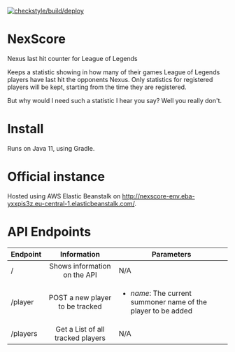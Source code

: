 [![checkstyle/build/deploy](https://github.com/Ploinky/NexScore/actions/workflows/checkstyle_build_deploy.yml/badge.svg)](https://github.com/Ploinky/NexScore/actions/workflows/checkstyle_build_deploy.yml)

# NexScore
Nexus last hit counter for League of Legends

Keeps a statistic showing in how many of their games League of Legends players have last hit the opponents Nexus.
Only statistics for registered players will be kept, starting from the time they are registered.

But why would I need such a statistic I hear you say? Well you really don't.

# Install
Runs on Java 11, using Gradle.

# Official instance
Hosted using AWS Elastic Beanstalk on http://nexscore-env.eba-yxxpis3z.eu-central-1.elasticbeanstalk.com/.

# API Endpoints
| Endpoint | Information | Parameters |
| - |:-:| - |
| / | Shows information on the API | N/A |
| /player | POST a new player to be tracked | <ul><li>*name*: The current summoner name of the player to be added</li></ul> |
| /players | Get a List of all tracked players | N/A |
